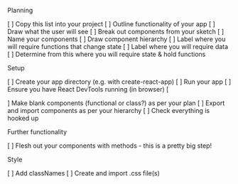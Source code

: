 Planning

[ ] Copy this list into your project
[ ] Outline functionality of your app
[ ] Draw what the user will see
[ ] Break out components from your sketch
[ ] Name your components
[ ] Draw component hierarchy
[ ] Label where you will require functions that change state
[ ] Label where you will require data
[ ] Determine from this where you will require state & hold functions

Setup

[ ] Create your app directory (e.g. with create-react-app)
[ ] Run your app
[ ] Ensure you have React DevTools running (in browser) [

] Make blank components (functional or class?) as per your plan
[ ] Export and import components as per your hierarchy
[ ] Check everything is hooked up

Further functionality

[ ] Flesh out your components with methods - this is a pretty big step!

Style

[ ] Add classNames
[ ] Create and import .css file(s)
